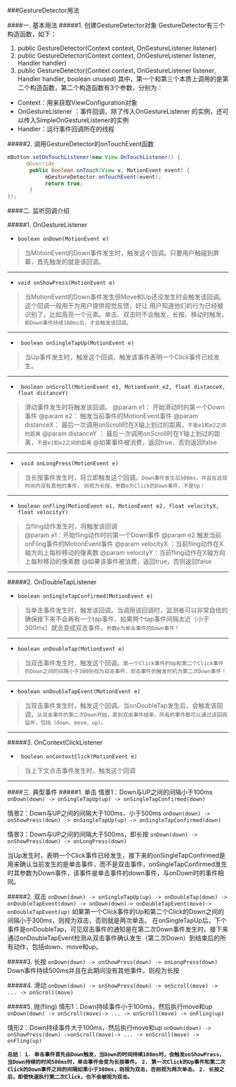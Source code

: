 ###GestureDetector用法



####一. 基本用法
#####1. 创建GestureDetector对象
GestureDetector有三个构造函数，如下：
 1. public GestureDetector(Context context, OnGestureListener listener)
 2. public GestureDetector(Context context, OnGestureListener listener, Handler handler)
 3. public GestureDetector(Context context, OnGestureListener listener, Handler handler,
            boolean unused)
其中，第一个和第三个本质上调用的是第二个构造函数，第二个构造函数有3个参数，分别为：
* Context：用来获取ViewConfiguration对象
* OnGestureListener ：事件回调，除了传入OnGestureListener 的实例，还可以传入SimpleOnGestureListener的实例
* Handler：运行事件回调所在的线程

#####2. 调用GestureDetector的onTouchEvent函数
```java
mButton.setOnTouchListener(new View.OnTouchListener() {
      @Override
       public boolean onTouch(View v, MotionEvent event) {
            mGestureDetector.onTouchEvent(event);
            return true;
       }
});
```

####二. 监听回调介绍

#####1. OnGestureListener

 * `boolean onDown(MotionEvent e)`
> 当MotionEvent的Down事件发生时，触发这个回调。只要用户触碰到屏幕，首先触发的就是该回调。
 
---
 * `void onShowPress(MotionEvent e)`
>  当MotionEvent的Down事件发生但Move和Up还没发生时会触发该回调。这个回调一般用于为用户提供视觉反馈，好让
>   用户知道他们的行为已经被识别了，比如高亮一个元素。单击、双击时不会触发，长按、移动时触发，`即Down事件持续100ms后，才会触发该回调。`
 
---
 * ` boolean onSingleTapUp(MotionEvent e)`
> 当Up事件发生时，触发这个回调，触发该事件表明一个Click事件已经发生。
 
---
 * ` boolean onScroll(MotionEvent e1, MotionEvent e2, float distanceX, float distanceY)`
 > 滑动事件发生时将触发该回调。
    @param e1： 开始滑动时的第一个Down事件
    @param e2： 触发当前事件的MotionEvent事件
    @param distanceX：  最后一次调用onScroll时在X轴上划过的距离，`不是e1和e2之间的距离`
    @param distanceY ： 最后一次调用onScroll时在Y轴上划过的距离，`不是e1和e2之间的距离`
    @如果事件被消费，返回true，否则返回false
   
---
 * ` void onLongPress(MotionEvent e)`
> 当长按事件发生时，将立即触发这个回调。`Down事件发生后500ms，并且在这段时间内没有其他的事件，`
> `则视为长按。参数e为Click的Down事件，不是Up！`
 
---
 * `boolean onFling(MotionEvent e1, MotionEvent e2, float velocityX, float velocityY)`
> 当fling动作发生时，将触发该回调   
>  @param e1：开始fling动作时的第一个Down事件
> @param e2 触发当前onFling事件的MotionEvent事件
> @param velocityX ：当前fling动作在X轴方向上每秒移动的像素数
> @param velocityY：当前fling动作在X轴方向上每秒移动的像素数
> @如果该事件被消费，返回true，否则返回false
   
---

#####2. OnDoubleTapListener
* `boolean onSingleTapConfirmed(MotionEvent e)`
> 当单击事件发生时，触发该回调。当调用该回调时，监测者可以非常自信的确保接下来不会再有一个tap事件，如果两个tap事件间隔太近（小于300ms）就会变成双击事件。`参数e为单击事件的Down事件！`
 
---

* `boolean onDoubleTap(MotionEvent e)`
> 当双击事件发生时，触发这个回调。`第一个Click事件的Up和第二个Click事件的Down之间的间隔小于300则视为双击事件，双击事件的触发时机为第二次Down事件！`
 
---
* `boolean onDoubleTapEvent(MotionEvent e)`
> 当双击事件发生时，触发这个回调。当onDoubleTap发生后，会触发该回调，`从双击事件的第二次Down开始，直到双击事件结束，所有的事件都可以通过该回调监听，包括（down、move、up）。`
 
---
#####3. OnContextClickListener
* ` boolean onContextClick(MotionEvent e)`
> 当上下文点击事件发生时，触发这个回调
 
---

####三. 典型事件
#####1. 单击
情景1：Down与UP之间的间隔小于100ms
`onDown(down) -> onSingleTapUp(up) -> onSingleTapConfirmed(down)`

情景2：Down与UP之间的间隔大于100ms、小于500ms
`onDown(down) -> onShowPress(down) -> onSingleTapUp(up) -> onSingleTapConfirmed(down)`

情景3：Down与UP之间的间隔大于500ms，即长按
`onDown(down) -> onShowPress(down) -> onLongPress(down)`

当Up发生时，表明一个Click事件已经发生，接下来的onSingleTapConfirmed是用来确认当前发生的是单击事件，而不是双击事件，onSingleTapConfirmed发生时其参数为Down事件，该事件是单击事件的down事件，与onDown时的事件相同。

#####2. 双击
`onDown(down) -> onSingleTapUp(up) -> onDoubleTap(down) -> onDoubleTapEvent(down) -> onDown(down)-> onDoubleTapEvent(move)-> onDoubleTapEvent(up)`
如果第一个Click事件的Up和第二个Click的Down之间的间隔小于300ms，则视为双击，否则就是两次单击。
在onSingleTapUp后，下个事件是onDoubleTap，可见双击事件的通知是在第二次Down事件发生时。接下来通过onDoubleTapEvent检测从双击事件确认发生（第二次Down）到结束后的所有动作，包括down、move和up。

#####3. 长按
`onDown(down) -> onShowPress(down) -> onLongPress(down)`
Down事件持续500ms并且在此期间没有其他事件，则视为长按

#####4. 滑动
`onDown(down) -> onShowPress(down) -> onScroll(move) -> ... -> onScroll(move)`


#####5. 抛(fling)
情形1：Down持续事件小于100ms，然后执行move和up
`onDown(down) -> onScroll(move)-> ... -> onScroll(move) -> onFling(up)`

情形2：Down持续事件大于100ms，然后执行move和up
`onDown(down) -> onShowPress(down) ->onScroll(move)-> ... -> onScroll(move) -> onFling(up)`

**`总结：`**
**`1. 单击事件首先由Down触发，当Down的时间持续100ms时，会触发onShowPress，当Down持续的时间500ms时，单击事件会变为长按事件。`**
**`2. 第一次Click的Up事件和第二次Click的Down事件之间的间隔如果小于300ms，则视为双击，否则视为两次单击。`**
**`2. 长按之后，即使快速执行第二次Click，也不会被视为双击。`**




       